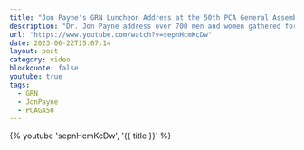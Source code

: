 ```yaml
---
title: "Jon Payne's GRN Luncheon Address at the 50th PCA General Assembly"
description: "Dr. Jon Payne address over 700 men and women gathered for the Gospel Reformation Network's Luncheon during the PCA's 50th General Assembly."
url: "https://www.youtube.com/watch?v=sepnHcmKcDw"
date: 2023-06-22T15:07:14
layout: post
category: video
blockquote: false
youtube: true
tags:
  - GRN
  - JonPayne
  - PCAGA50
---
```


{% youtube 'sepnHcmKcDw', '{{ title }}' %}